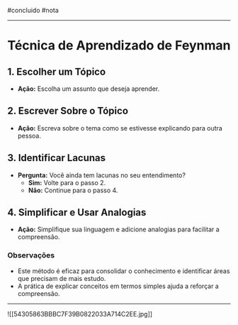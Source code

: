 #concluido #nota

---
# Técnica de Aprendizado de Feynman

## 1. Escolher um Tópico

- **Ação:** Escolha um assunto que deseja aprender.

## 2. Escrever Sobre o Tópico

- **Ação:** Escreva sobre o tema como se estivesse explicando para outra pessoa.

## 3. Identificar Lacunas

- **Pergunta:** Você ainda tem lacunas no seu entendimento?
  - **Sim:** Volte para o passo 2.
  - **Não:** Continue para o passo 4.

## 4. Simplificar e Usar Analogias

- **Ação:** Simplifique sua linguagem e adicione analogias para facilitar a compreensão.

### Observações

- Este método é eficaz para consolidar o conhecimento e identificar áreas que precisam de mais estudo.
- A prática de explicar conceitos em termos simples ajuda a reforçar a compreensão.

---

![[54305863BBBC7F39B0822033A714C2EE.jpg]]